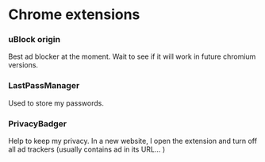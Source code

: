 # Chrome extensions

### uBlock origin

Best ad blocker at the moment. Wait to see if it will work in future chromium versions.

### LastPassManager

Used to store my passwords.

### PrivacyBadger

Help to keep my privacy. In a new website, I open the extension and turn off all ad trackers \(usually contains ad in its URL... \)

